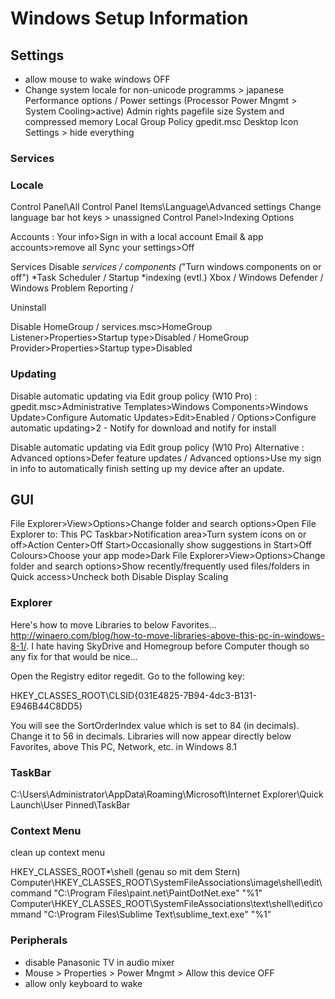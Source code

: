 # Windows Setup Information

## Settings

- allow mouse to wake windows OFF
- Change system locale for non-unicode programms > japanese
Performance options / Power settings (Processor Power Mngmt > System Cooling>active)
Admin rights
pagefile size
System and compressed memory
Local Group Policy gpedit.msc
Desktop Icon Settings > hide everything

 


### Services
 
 
### Locale
Control Panel\All Control Panel Items\Language\Advanced settings
Change language bar hot keys > unassigned
Control Panel>Indexing Options

Accounts : Your info>Sign in with a local account Email & app accounts>remove all Sync your settings>Off


Services Disable
*services / components (*"Turn windows components on or off")
*Task Scheduler / Startup
*indexing (evtl.)
Xbox / Windows Defender / Windows Problem Reporting /

Uninstall

Disable HomeGroup / services.msc>HomeGroup Listener>Properties>Startup type>Disabled / HomeGroup Provider>Properties>Startup type>Disabled



### Updating
Disable automatic updating via Edit group policy (W10 Pro) : 
gpedit.msc>Administrative Templates>Windows Components>Windows Update>Configure Automatic Updates>Edit>Enabled / Options>Configure automatic updating>2 - Notify for download and notify for install

Disable automatic updating via Edit group policy (W10 Pro) Alternative : 
Advanced options>Defer feature updates / Advanced options>Use my sign in info to automatically finish setting up my device after an update.


## GUI

File Explorer>View>Options>Change folder and search options>Open File Explorer to: This PC
Taskbar>Notification area>Turn system icons on or off>Action Center>Off
Start>Occasionally show suggestions in Start>Off
Colours>Choose your app mode>Dark
File Explorer>View>Options>Change folder and search options>Show recently/frequently used files/folders in Quick access>Uncheck both
Disable Display Scaling

### Explorer
Here's how to move Libraries to below Favorites... http://winaero.com/blog/how-to-move-libraries-above-this-pc-in-windows-8-1/. I hate having SkyDrive and Homegroup before Computer though so any fix for that would be nice...

Open the Registry editor regedit.
Go to the following key:

HKEY_CLASSES_ROOT\CLSID\{031E4825-7B94-4dc3-B131-E946B44C8DD5}

You will see the SortOrderIndex value which is set to 84 (in decimals). Change it to 56 in decimals.
Libraries will now appear directly below Favorites, above This PC, Network, etc. in Windows 8.1

### TaskBar
C:\Users\Administrator\AppData\Roaming\Microsoft\Internet Explorer\Quick Launch\User Pinned\TaskBar



### Context Menu
clean up context menu

HKEY_CLASSES_ROOT\*\shell (genau so mit dem Stern)
Computer\HKEY_CLASSES_ROOT\SystemFileAssociations\image\shell\edit\command
"C:\Program Files\paint.net\PaintDotNet.exe" "%1"
Computer\HKEY_CLASSES_ROOT\SystemFileAssociations\text\shell\edit\command
"C:\Program Files\Sublime Text\sublime_text.exe" "%1"



 
 

### Peripherals
- disable Panasonic TV in audio mixer
- Mouse > Properties > Power Mngmt > Allow this device OFF
- allow only keyboard to wake

 


